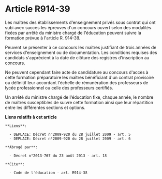 # Article R914-39

Les maîtres des établissements d'enseignement privés sous contrat qui ont subi avec succès les épreuves d'un concours ouvert
selon des modalités fixées par arrêté du ministre chargé de l'éducation peuvent suivre la formation prévue à l'article R.
914-38. 

Peuvent se présenter à ce concours les maîtres justifiant de trois années de services d'enseignement ou de documentation. Les
conditions requises des candidats s'apprécient à la date de clôture des registres d'inscription au concours. 

Ne peuvent cependant faire acte de candidature au concours d'accès à cette formation préparatoire les maîtres bénéficiant
d'un contrat provisoire ou définitif leur accordant l'échelle de rémunération des professeurs de lycée professionnel ou celle
des professeurs certifiés. 

Un arrêté du ministre chargé de l'éducation fixe, chaque année, le nombre de maîtres susceptibles de suivre cette formation
ainsi que leur répartition entre les différentes sections et options.

**Liens relatifs à cet article**

	**Liens**:

	  - DEPLACE: Décret n°2009-920 du 28 juillet 2009 - art. 5
	  - DEPLACE: Décret n°2009-920 du 28 juillet 2009 - art. 6

	**Abrogé par**:

	  - Décret n°2013-767 du 23 août 2013 - art. 18

	**Cite**:

	  - Code de l'éducation - art. R914-38
